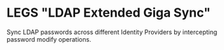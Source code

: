 # LEGS "LDAP Extended Giga Sync"

Sync LDAP passwords across different Identity Providers by intercepting password modify operations.

